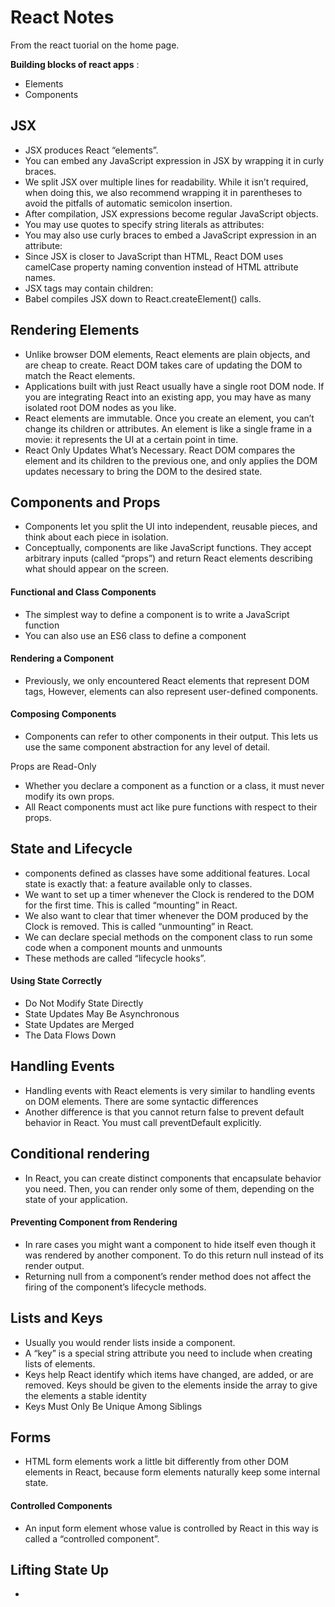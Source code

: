 # React Notes

From the react tuorial on the home page.

**Building blocks of react apps** :
* Elements
* Components

## JSX
* JSX produces React “elements”.
* You can embed any JavaScript expression in JSX by wrapping it in curly braces.
* We split JSX over multiple lines for readability. While it isn’t required, when doing this, we also recommend wrapping it in parentheses to avoid the pitfalls of automatic semicolon insertion.
* After compilation, JSX expressions become regular JavaScript objects.
* You may use quotes to specify string literals as attributes:
* You may also use curly braces to embed a JavaScript expression in an attribute:
* Since JSX is closer to JavaScript than HTML, React DOM uses camelCase property naming convention instead of HTML attribute names.
* JSX tags may contain children:
* Babel compiles JSX down to React.createElement() calls.

## Rendering Elements
* Unlike browser DOM elements, React elements are plain objects, and are cheap to create. React DOM takes care of updating the DOM to match the React elements.
* Applications built with just React usually have a single root DOM node. If you are integrating React into an existing app, you may have as many isolated root DOM nodes as you like.
* React elements are immutable. Once you create an element, you can’t change its children or attributes. An element is like a single frame in a movie: it represents the UI at a certain point in time.
* React Only Updates What’s Necessary. React DOM compares the element and its children to the previous one, and only applies the DOM updates necessary to bring the DOM to the desired state.

## Components and Props
* Components let you split the UI into independent, reusable pieces, and think about each piece in isolation.
* Conceptually, components are like JavaScript functions. They accept arbitrary inputs (called “props”) and return React elements describing what should appear on the screen.
#### Functional and Class Components
* The simplest way to define a component is to write a JavaScript function
* You can also use an ES6 class to define a component
#### Rendering a Component
* Previously, we only encountered React elements that represent DOM tags, However, elements can also represent user-defined components.
#### Composing Components
* Components can refer to other components in their output. This lets us use the same component abstraction for any level of detail.

 Props are Read-Only
* Whether you declare a component as a function or a class, it must never modify its own props.
* All React components must act like pure functions with respect to their props.

## State and Lifecycle
* components defined as classes have some additional features. Local state is exactly that: a feature available only to classes.
* We want to set up a timer whenever the Clock is rendered to the DOM for the first time. This is called “mounting” in React.
* We also want to clear that timer whenever the DOM produced by the Clock is removed. This is called “unmounting” in React.
* We can declare special methods on the component class to run some code when a component mounts and unmounts
* These methods are called “lifecycle hooks”.
#### Using State Correctly
* Do Not Modify State Directly
* State Updates May Be Asynchronous
* State Updates are Merged
* The Data Flows Down
## Handling Events
* Handling events with React elements is very similar to handling events on DOM elements. There are some syntactic differences
* Another difference is that you cannot return false to prevent default behavior in React. You must call preventDefault explicitly.
## Conditional rendering
* In React, you can create distinct components that encapsulate behavior you need. Then, you can render only some of them, depending on the state of your application.
#### Preventing Component from Rendering
* In rare cases you might want a component to hide itself even though it was rendered by another component. To do this return null instead of its render output.
* Returning null from a component’s render method does not affect the firing of the component’s lifecycle methods.
## Lists and Keys
* Usually you would render lists inside a component.
* A “key” is a special string attribute you need to include when creating lists of elements.
* Keys help React identify which items have changed, are added, or are removed. Keys should be given to the elements inside the array to give the elements a stable identity
* Keys Must Only Be Unique Among Siblings
## Forms
* HTML form elements work a little bit differently from other DOM elements in React, because form elements naturally keep some internal state.
#### Controlled Components
* An input form element whose value is controlled by React in this way is called a “controlled component”.
## Lifting State Up
* 